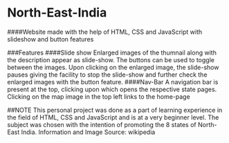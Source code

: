 # North-East-India
####Website made with the help of HTML, CSS and JavaScript with slideshow and button features

###Features
####Slide show
Enlarged images of the thumnail along with the description appear as slide-show. The buttons can be used to toggle between the images. Upon clicking on the enlarged image, the slide-show pauses giving the facility to stop the slide-show and further check the enlarged images with the button feature.
####Nav-Bar
A navigation bar is present at the top, clicking upon which opens the respective state pages. Clicking on the map image in the top left links to the home-page

##NOTE
This personal project was done as a part of learning experience in the field of HTML, CSS and JavaScript and is at a very beginner level.
The subject was chosen with the intention of promoting the 8 states of North-East India.
Information and Image Source: wikipedia

